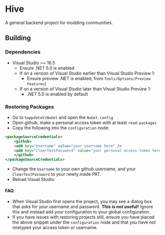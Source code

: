 # Hive

A general backend project for modding communities.

## Building

### Dependencies

- Visual Studio >= 16.5
  - Ensure .NET 5.0 is enabled
  - If on a version of Visual Studio earlier than Visual Studio Preview 1:
    - Ensure preview .NET is enabled, from `Tools/Options/Preview Features`)
  - If on a version of Visual Studio later than Visual Studio Preview 1:
    - .NET 5.0 is enabled by default

### Restoring Packages

- Go to `%appdata%\NuGet` and open the `NuGet.config`
- Open github, make a personal access token with at least `read:packages`
- Copy the following into the `configuration` node:

```xml
<packageSourceCredentials>
    <github>
    <add key="Username" value="your username here" />
    <add key="ClearTextPassword" value="your personal access token here" />
    </github>
</packageSourceCredentials>
```

- Change the `Username` to your own github username, and your `ClearTextPassword` to your newly made PAT.
- Reload Visual Studio.

#### FAQ

- When Visual Studio first opens the project, you may see a dialog box that asks for your username and password. **This is not useful!** Ignore this and instead add your configuration to your global configuration.
- If you have issues with restoring projects still, ensure you have placed the above snippet under the `configuration` node and that you have not mistyped your access token or username.
